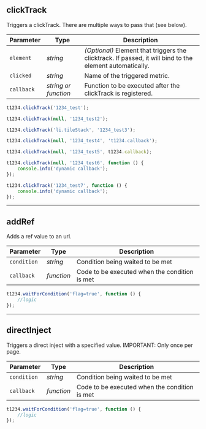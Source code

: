 ## clickTrack

Triggers a clickTrack. There are multiple ways to pass that (see below).

Parameter | Type | Description
--- | --- | ---
`element` | *string* | *(Optional)* Element that triggers the clicktrack. If passed, it will bind to the element automatically.
`clicked` | *string* | Name of the triggered metric.
`callback` | *string or function* | Function to be executed after the clickTrack is registered.

```javascript
t1234.clickTrack('1234_test');
```

```javascript
t1234.clickTrack(null, '1234_test2');
```

```javascript
t1234.clickTrack('li.tileStack', '1234_test3');
```

```javascript
t1234.clickTrack(null, '1234_test4', 't1234.callback');
```

```javascript
t1234.clickTrack(null, '1234_test5', t1234.callback);
```

```javascript
t1234.clickTrack(null, '1234_test6', function () {
    console.info('dynamic callback');
});
```

```javascript
t1234.clickTrack('1234_test7', function () {
    console.info('dynamic callback');
});
```

---

## addRef

Adds a ref value to an url.

Parameter | Type | Description
--- | --- | ---
`condition` | *string* | Condition being waited to be met
`callback` | *function* | Code to be executed when the condition is met

```javascript
t1234.waitForCondition('flag=true', function () {
	//logic
});
```

---

## directInject

Triggers a direct inject with a specified value.
IMPORTANT: Only once per page.

Parameter | Type | Description
--- | --- | ---
`condition` | *string* | Condition being waited to be met
`callback` | *function* | Code to be executed when the condition is met

```javascript
t1234.waitForCondition('flag=true', function () {
	//logic
});
```